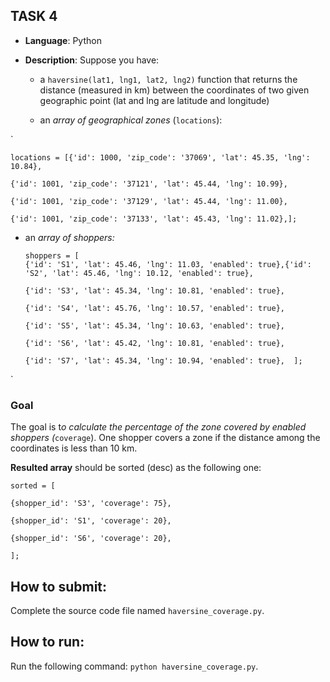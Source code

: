 ## TASK 4  
  

-   **Language**: Python
-   **Description**:  Suppose you have:

	-   a `haversine(lat1, lng1, lat2, lng2)` function that returns the distance (measured in km) between the coordinates of two given geographic point (lat and lng are latitude and longitude)
    
	-   an *array of geographical zones* (`locations`):
    
`	
	
	locations = [{'id': 1000, 'zip_code': '37069', 'lat': 45.35, 'lng': 10.84},

	{'id': 1001, 'zip_code': '37121', 'lat': 45.44, 'lng': 10.99},

	{'id': 1001, 'zip_code': '37129', 'lat': 45.44, 'lng': 11.00},

	{'id': 1001, 'zip_code': '37133', 'lat': 45.43, 'lng': 11.02},];


-   an *array of shoppers:*
    
   
		shoppers = [ 
		{'id': 'S1', 'lat': 45.46, 'lng': 11.03, 'enabled': true},{'id': 'S2', 'lat': 45.46, 'lng': 10.12, 'enabled': true},

		{'id': 'S3', 'lat': 45.34, 'lng': 10.81, 'enabled': true},

		{'id': 'S4', 'lat': 45.76, 'lng': 10.57, 'enabled': true},

		{'id': 'S5', 'lat': 45.34, 'lng': 10.63, 'enabled': true},

		{'id': 'S6', 'lat': 45.42, 'lng': 10.81, 'enabled': true},

		{'id': 'S7', 'lat': 45.34, 'lng': 10.94, 'enabled': true},	];

  `
### Goal
The goal is t*o calculate the percentage of the zone covered by enabled shoppers (*`coverage`). One shopper covers a zone if the distance among the coordinates is less than 10 km.

**Resulted array** should be sorted (desc) as the following one:

	sorted = [

	{shopper_id': 'S3', 'coverage': 75},

	{shopper_id': 'S1', 'coverage': 20},

	{shopper_id': 'S6', 'coverage': 20},

	];

## How to submit:
Complete the source code file named `haversine_coverage.py`.


## How to run:
Run the following command: 	`python haversine_coverage.py`.